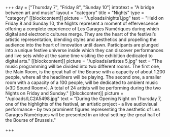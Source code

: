 +++
day = ["Thursday 7", "Friday 8", "Sunday 10"]
introtext = "A bridge between art and music"
layout = "category"
title = "Nights"
type = "category"
[[blockcontent]]
picture = "/uploads/nights1.jpg"
text = "Held on Friday 8 and Sunday 10, the Nights represent a moment of effervescence offering a complete experience of Les Garages Numériques during which digital and electronic cultures merge. They are the heart of the festival’s artistic representation, blending styles and aesthetics and propelling the audience into the heart of innovation until dawn. Participants are plunged into a unique festive universe inside which they can discover performances and live sets while at the same time visiting the exhibition dedicated to digital arts."
[[blockcontent]]
picture = "/uploads/artistes 5.jpg"
text = "The music programming will be divided into two different rooms. The first one, the Main Room, is the great hall of the Bourse with a capacity of about 1.200 people, where all the headliners will be playing. The second one, a smaller room with a capacity of a 100 people, will be dedicated to ambient music («3D Sound Room»). A total of 24 artists will be performing during the two Nights on Friday and Sunday."
[[blockcontent]]
picture = "/uploads/LC2A5498.jpg"
text = "During the Opening Night on Thursday 7, one of the highlights of the festival, an artistic project - a live audiovisual performance - by two prominent figures representing the aesthetic of Les Garages Numériques will be presented in an ideal setting: the great hall of the Bourse of Brussels."

+++
